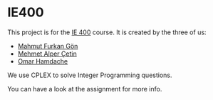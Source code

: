 # IE400
This project is for the [IE 400](https://catalog.bilkent.edu.tr/course/c13400.html) course.
It is created by the three of us:
- [Mahmut Furkan Gön](https://github.com/mfurkangon)
- [Mehmet Alper Çetin](https://github.com/MehmetAlperix)
- [Omar Hamdache](https://github.com/O-Hamdash)

We use CPLEX to solve Integer Programming questions.

You can have a look at the assignment for more info.
